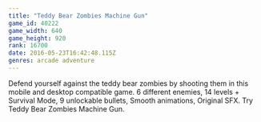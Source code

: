 ```yaml
---
title: "Teddy Bear Zombies Machine Gun"
game_id: 40222
game_width: 640
game_height: 920
rank: 16700
date: 2016-05-23T16:42:48.115Z
genres: arcade adventure
---
```

Defend yourself against the teddy bear zombies by shooting them in this mobile and desktop compatible game. 6 different enemies, 14 levels + Survival Mode, 9 unlockable bullets, Smooth animations, Original SFX. Try Teddy Bear Zombies Machine Gun.